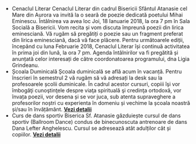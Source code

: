 * <label>Cenaclul Literar</label>  Cenaclul Literar din cadrul Bisericii Sfântul Atanasie cel Mare din Aurora va invită la o seară de poezie dedicată poetului Mihai Eminescu. Întâlnirea va avea loc Joi, 18 Ianuarie 2018, la ora 7 pm în Sala Socială a Bisericii. Vom recita și vom discuta împreună poezii din lirica eminesciană. Vă rugăm să pregătiți o poezie sau un fragment preferat din lirica eminesciană, dacă vă face plăcere. 
Pentru următoarele ediții, începând cu luna Februarie 2018, Cenaclul Literar își continuă activitatea în prima joi din lună, la ora 7 pm. Agenda întâlnirilor va fi pregătită și anunțată celor interesați de către coordonatoarea programului, dna Ligia Grindeanu.
* <label>Școala Duminicală</label>  Școala duminicală se află acum în vacanță. Pentru înscrieri în semestrul 2 vă rugăm să vă adresați la desk sau la profesoarele școlii duminicale. În cadrul acestor cursuri, copiii îşi vor îmbogăţi cunoştinţele despre viaţa spirituală şi credinţa ortodoxă, vor învața poezii, vor desena și se vor juca, sub atenta supraveghere a profesorilor noștri cu experienta în domeniu și vechime la școala noastră și/sau în învățământ. <a href="{{ site.baseurl }}/ro/scoala-duminicala.html"><strong>Vezi&nbsp;detalii</strong></a>
* <label>Curs de dans sportiv</label> Biserica Sf. Atanasie găzduiește cursul de dans sportiv (Ballroom Dance) condus de binecunoscuta antrenoare de dans Dana Lefter Anghelescu. Cursul se adresează atât adulților cât și copiilor. <a href="{{ site.baseurl }}/ro/curs-de-dans.html"><strong>Vezi&nbsp;detalii</strong></a>